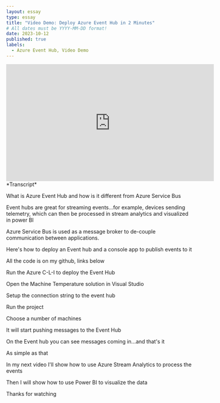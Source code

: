 ```yaml
---
layout: essay
type: essay
title: "Video Demo: Deploy Azure Event Hub in 2 Minutes"
# All dates must be YYYY-MM-DD format!
date: 2023-10-12
published: true
labels:
  - Azure Event Hub, Video Demo
---
```


<iframe width="560" height="315" src="https://www.youtube.com/embed/Q9920fBxJFM?si=jkmmnPNwSCO0uNe9" title="YouTube video player" frameborder="0" allow="accelerometer; autoplay; clipboard-write; encrypted-media; gyroscope; picture-in-picture; web-share" allowfullscreen></iframe>
*Transcript*

What is Azure Event Hub and how is it different from Azure Service Bus

Event hubs are great for streaming events...for example, devices sending telemetry, which can then be processed in stream analytics and visualized in power BI

Azure Service Bus is used as a message broker to de-couple communication between applications.

Here's how to deploy an Event hub and a console app to publish events to it

All the code is on my github, links below

Run the Azure C-L-I to deploy the Event Hub

Open the Machine Temperature solution in Visual Studio

Setup the connection string to the event hub

Run the project

Choose a number of machines

It will start pushing messages to the Event Hub

On the Event hub you can see messages coming in...and that's it

As simple as that

In my next video I'll show how to use Azure Stream Analytics to process the events

Then I will show how to use Power BI to visualize the data

Thanks for watching




